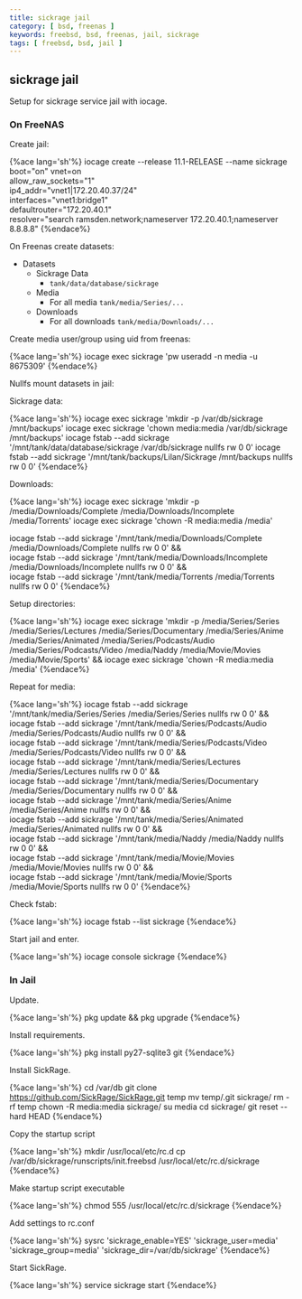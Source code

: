 ```yaml
---
title: sickrage jail
category: [ bsd, freenas ]
keywords: freebsd, bsd, freenas, jail, sickrage
tags: [ freebsd, bsd, jail ]
---
```


## sickrage jail

Setup for sickrage service jail with iocage.

### On FreeNAS

Create jail:

{%ace lang='sh'%}
iocage create --release 11.1-RELEASE --name sickrage \
          boot="on" vnet=on \
          allow_raw_sockets="1" \
          ip4_addr="vnet1|172.20.40.37/24" \
          interfaces="vnet1:bridge1" \
          defaultrouter="172.20.40.1" \
          resolver="search ramsden.network;nameserver 172.20.40.1;nameserver 8.8.8.8"
{%endace%}

On Freenas create datasets:

*   Datasets
    *   Sickrage Data
        *   ```tank/data/database/sickrage```
    *   Media
        *   For all media ```tank/media/Series/...```
    *   Downloads
        *   For all downloads ```tank/media/Downloads/...```

Create media user/group using uid from freenas:

{%ace lang='sh'%}
iocage exec sickrage 'pw useradd -n media -u 8675309'
{%endace%}

Nullfs mount datasets in jail:

Sickrage data:

{%ace lang='sh'%}
iocage exec sickrage 'mkdir -p /var/db/sickrage /mnt/backups'
iocage exec sickrage 'chown media:media /var/db/sickrage /mnt/backups'
iocage fstab --add sickrage '/mnt/tank/data/database/sickrage /var/db/sickrage nullfs rw 0 0'
iocage fstab --add sickrage '/mnt/tank/backups/Lilan/Sickrage /mnt/backups nullfs rw 0 0'
{%endace%}

Downloads:

{%ace lang='sh'%}
iocage exec sickrage 'mkdir -p /media/Downloads/Complete /media/Downloads/Incomplete /media/Torrents'
iocage exec sickrage 'chown -R media:media /media'

iocage fstab --add sickrage '/mnt/tank/media/Downloads/Complete /media/Downloads/Complete nullfs rw 0 0' && \
iocage fstab --add sickrage '/mnt/tank/media/Downloads/Incomplete /media/Downloads/Incomplete nullfs rw 0 0' && \
iocage fstab --add sickrage '/mnt/tank/media/Torrents /media/Torrents nullfs rw 0 0'
{%endace%}

Setup directories:

{%ace lang='sh'%}
iocage exec sickrage 'mkdir -p /media/Series/Series /media/Series/Lectures /media/Series/Documentary /media/Series/Anime /media/Series/Animated /media/Series/Podcasts/Audio /media/Series/Podcasts/Video /media/Naddy /media/Movie/Movies /media/Movie/Sports' && iocage exec sickrage 'chown -R media:media /media'
{%endace%}

Repeat for media:

{%ace lang='sh'%}
iocage fstab --add sickrage '/mnt/tank/media/Series/Series /media/Series/Series nullfs rw 0 0' && \
iocage fstab --add sickrage '/mnt/tank/media/Series/Podcasts/Audio /media/Series/Podcasts/Audio nullfs rw 0 0' && \
iocage fstab --add sickrage '/mnt/tank/media/Series/Podcasts/Video /media/Series/Podcasts/Video nullfs rw 0 0' && \
iocage fstab --add sickrage '/mnt/tank/media/Series/Lectures /media/Series/Lectures nullfs rw 0 0' && \
iocage fstab --add sickrage '/mnt/tank/media/Series/Documentary /media/Series/Documentary nullfs rw 0 0' && \
iocage fstab --add sickrage '/mnt/tank/media/Series/Anime /media/Series/Anime nullfs rw 0 0' && \
iocage fstab --add sickrage '/mnt/tank/media/Series/Animated /media/Series/Animated nullfs rw 0 0' && \
iocage fstab --add sickrage '/mnt/tank/media/Naddy /media/Naddy nullfs rw 0 0' && \
iocage fstab --add sickrage '/mnt/tank/media/Movie/Movies /media/Movie/Movies nullfs rw 0 0' && \
iocage fstab --add sickrage '/mnt/tank/media/Movie/Sports /media/Movie/Sports nullfs rw 0 0'
{%endace%}

Check fstab:

{%ace lang='sh'%}
iocage fstab --list sickrage
{%endace%}

Start jail and enter.

{%ace lang='sh'%}
iocage console sickrage
{%endace%}

### In Jail

Update.

{%ace lang='sh'%}
pkg update && pkg upgrade
{%endace%}

Install requirements.

{%ace lang='sh'%}
pkg install py27-sqlite3 git
{%endace%}

Install SickRage.

{%ace lang='sh'%}
cd /var/db
git clone  https://github.com/SickRage/SickRage.git temp
mv temp/.git sickrage/
rm -rf temp
chown -R media:media sickrage/
su media
cd sickrage/
git reset --hard HEAD
{%endace%}

Copy the startup script

{%ace lang='sh'%}
mkdir /usr/local/etc/rc.d
cp /var/db/sickrage/runscripts/init.freebsd /usr/local/etc/rc.d/sickrage
{%endace%}

Make startup script executable

{%ace lang='sh'%}
chmod 555 /usr/local/etc/rc.d/sickrage
{%endace%}

Add settings to rc.conf

{%ace lang='sh'%}
sysrc 'sickrage_enable=YES' 'sickrage_user=media' 'sickrage_group=media' 'sickrage_dir=/var/db/sickrage'
{%endace%}

Start SickRage.

{%ace lang='sh'%}
service sickrage start
{%endace%}
